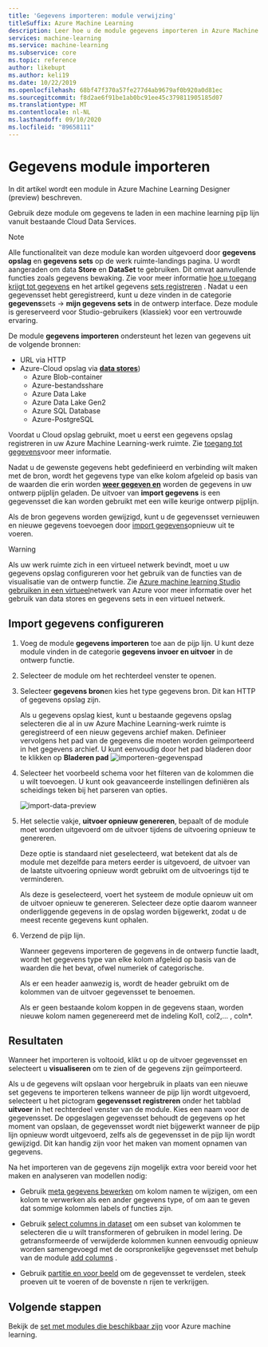 ```yaml
---
title: 'Gegevens importeren: module verwijzing'
titleSuffix: Azure Machine Learning
description: Leer hoe u de module gegevens importeren in Azure Machine Learning kunt gebruiken om gegevens in een machine learning pijp lijn te laden vanuit bestaande Cloud Data Services.
services: machine-learning
ms.service: machine-learning
ms.subservice: core
ms.topic: reference
author: likebupt
ms.author: keli19
ms.date: 10/22/2019
ms.openlocfilehash: 68bf47f370a57fe277d4ab9679af0b920a0d81ec
ms.sourcegitcommit: f8d2ae6f91be1ab0bc91ee45c379811905185d07
ms.translationtype: MT
ms.contentlocale: nl-NL
ms.lasthandoff: 09/10/2020
ms.locfileid: "89658111"
---
```

# <a name="import-data-module"></a>Gegevens module importeren

In dit artikel wordt een module in Azure Machine Learning Designer (preview) beschreven.

Gebruik deze module om gegevens te laden in een machine learning pijp lijn vanuit bestaande Cloud Data Services. 

> [!Note]
> Alle functionaliteit van deze module kan worden uitgevoerd door **gegevens opslag** en **gegevens sets** op de werk ruimte-landings pagina. U wordt aangeraden om data **Store** en **DataSet** te gebruiken. Dit omvat aanvullende functies zoals gegevens bewaking. Zie voor meer informatie [hoe u toegang krijgt tot gegevens](../how-to-access-data.md) en het artikel gegevens [sets registreren](../how-to-create-register-datasets.md) .
> Nadat u een gegevensset hebt geregistreerd, kunt u deze vinden in de categorie **gegevens**sets  ->  **mijn gegevens sets** in de ontwerp interface. Deze module is gereserveerd voor Studio-gebruikers (klassiek) voor een vertrouwde ervaring. 
>

De module **gegevens importeren** ondersteunt het lezen van gegevens uit de volgende bronnen:

- URL via HTTP
- Azure-Cloud opslag via [**data stores**](../how-to-access-data.md))
    - Azure Blob-container
    - Azure-bestandsshare
    - Azure Data Lake
    - Azure Data Lake Gen2
    - Azure SQL Database
    - Azure-PostgreSQL    

Voordat u Cloud opslag gebruikt, moet u eerst een gegevens opslag registreren in uw Azure Machine Learning-werk ruimte. Zie [toegang tot gegevens](../how-to-access-data.md)voor meer informatie. 

Nadat u de gewenste gegevens hebt gedefinieerd en verbinding wilt maken met de bron, wordt het gegevens type van elke kolom afgeleid op basis van de waarden die erin worden **[weer gegeven en](./import-data.md)** worden de gegevens in uw ontwerp pijplijn geladen. De uitvoer van **import gegevens** is een gegevensset die kan worden gebruikt met een wille keurige ontwerp pijplijn.

Als de bron gegevens worden gewijzigd, kunt u de gegevensset vernieuwen en nieuwe gegevens toevoegen door [import gegevens](./import-data.md)opnieuw uit te voeren.

> [!WARNING]
> Als uw werk ruimte zich in een virtueel netwerk bevindt, moet u uw gegevens opslag configureren voor het gebruik van de functies van de visualisatie van de ontwerp functie. Zie [Azure machine learning Studio gebruiken in een virtueel](../how-to-enable-studio-virtual-network.md)netwerk van Azure voor meer informatie over het gebruik van data stores en gegevens sets in een virtueel netwerk.


## <a name="how-to-configure-import-data"></a>Import gegevens configureren

1. Voeg de module **gegevens importeren** toe aan de pijp lijn. U kunt deze module vinden in de categorie **gegevens invoer en uitvoer** in de ontwerp functie.

1. Selecteer de module om het rechterdeel venster te openen.

1. Selecteer **gegevens bron**en kies het type gegevens bron. Dit kan HTTP of gegevens opslag zijn.

    Als u gegevens opslag kiest, kunt u bestaande gegevens opslag selecteren die al in uw Azure Machine Learning-werk ruimte is geregistreerd of een nieuw gegevens archief maken. Definieer vervolgens het pad van de gegevens die moeten worden geïmporteerd in het gegevens archief. U kunt eenvoudig door het pad bladeren door te klikken op **Bladeren pad** ![ importeren-gegevenspad](media/module/import-data-path.png)

1. Selecteer het voorbeeld schema voor het filteren van de kolommen die u wilt toevoegen. U kunt ook geavanceerde instellingen definiëren als scheidings teken bij het parseren van opties.

    ![import-data-preview](media/module/import-data.png)

1. Het selectie vakje, **uitvoer opnieuw genereren**, bepaalt of de module moet worden uitgevoerd om de uitvoer tijdens de uitvoering opnieuw te genereren. 

    Deze optie is standaard niet geselecteerd, wat betekent dat als de module met dezelfde para meters eerder is uitgevoerd, de uitvoer van de laatste uitvoering opnieuw wordt gebruikt om de uitvoerings tijd te verminderen. 

    Als deze is geselecteerd, voert het systeem de module opnieuw uit om de uitvoer opnieuw te genereren. Selecteer deze optie daarom wanneer onderliggende gegevens in de opslag worden bijgewerkt, zodat u de meest recente gegevens kunt ophalen.


1. Verzend de pijp lijn.

    Wanneer gegevens importeren de gegevens in de ontwerp functie laadt, wordt het gegevens type van elke kolom afgeleid op basis van de waarden die het bevat, ofwel numeriek of categorische.

    Als er een header aanwezig is, wordt de header gebruikt om de kolommen van de uitvoer gegevensset te benoemen.

    Als er geen bestaande kolom koppen in de gegevens staan, worden nieuwe kolom namen gegenereerd met de indeling Kol1, col2,... , coln*.

## <a name="results"></a>Resultaten

Wanneer het importeren is voltooid, klikt u op de uitvoer gegevensset en selecteert u **visualiseren** om te zien of de gegevens zijn geïmporteerd.

Als u de gegevens wilt opslaan voor hergebruik in plaats van een nieuwe set gegevens te importeren telkens wanneer de pijp lijn wordt uitgevoerd, selecteert u het pictogram **gegevensset registreren** onder het tabblad **uitvoer** in het rechterdeel venster van de module. Kies een naam voor de gegevensset. De opgeslagen gegevensset behoudt de gegevens op het moment van opslaan, de gegevensset wordt niet bijgewerkt wanneer de pijp lijn opnieuw wordt uitgevoerd, zelfs als de gegevensset in de pijp lijn wordt gewijzigd. Dit kan handig zijn voor het maken van moment opnamen van gegevens.

Na het importeren van de gegevens zijn mogelijk extra voor bereid voor het maken en analyseren van modellen nodig:

- Gebruik [meta gegevens bewerken](./edit-metadata.md) om kolom namen te wijzigen, om een kolom te verwerken als een ander gegevens type, of om aan te geven dat sommige kolommen labels of functies zijn.

- Gebruik [select columns in dataset](./select-columns-in-dataset.md) om een subset van kolommen te selecteren die u wilt transformeren of gebruiken in model lering. De getransformeerde of verwijderde kolommen kunnen eenvoudig opnieuw worden samengevoegd met de oorspronkelijke gegevensset met behulp van de module [add columns](./add-columns.md) .  

- Gebruik [partitie en voor beeld](./partition-and-sample.md) om de gegevensset te verdelen, steek proeven uit te voeren of de bovenste n rijen te verkrijgen.

## <a name="next-steps"></a>Volgende stappen

Bekijk de [set met modules die beschikbaar zijn](module-reference.md) voor Azure machine learning. 
